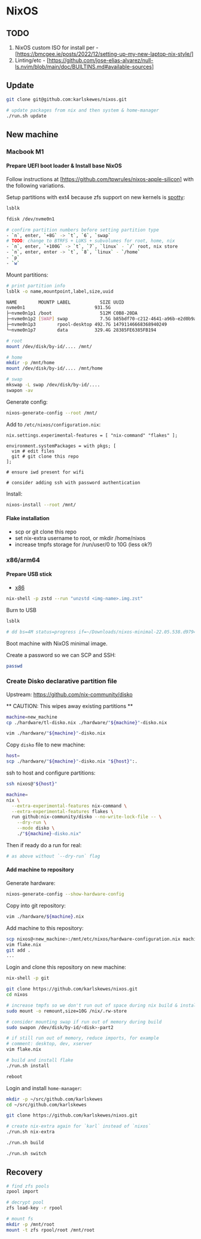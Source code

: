# NixOS

## TODO

1. NixOS custom ISO for install per - [https://bmcgee.ie/posts/2022/12/setting-up-my-new-laptop-nix-style/]
1. Linting/etc - [https://github.com/jose-elias-alvarez/null-ls.nvim/blob/main/doc/BUILTINS.md#available-sources]

## Update

```sh
git clone git@github.com:karlskewes/nixos.git

# update packages from nix and then system & home-manager
./run.sh update
```

## New machine

### Macbook M1

#### Prepare UEFI boot loader & Install base NixOS

Follow instructions at [https://github.com/tpwrules/nixos-apple-silicon] with the
following variations.

Setup partitions with ext4 because zfs support on new kernels is [spotty](https://github.com/tpwrules/nixos-apple-silicon/issues/111):

```sh
lsblk

fdisk /dev/nvme0n1

# confirm partition numbers before setting partition type
- `n`, enter, `+8G` -> `t`, `6`, `swap`
# TODO: change to BTRFS + LUKS + subvolumes for root, home, nix
- `n`, enter, `+100G` -> `t`, `7`, `linux` - `/` root, nix store
- `n`, enter, enter -> `t`, `8`, `linux` - `/home`
- `p`
- `w`
```

Mount partitions:

```sh
# print partition info
lsblk -o name,mountpoint,label,size,uuid

NAME        MOUNTP LABEL           SIZE UUID
nvme0n1                          931.5G
├─nvme0n1p1 /boot                  512M C0B8-20DA
├─nvme0n1p2 [SWAP] swap            7.5G b85bdf70-c212-4641-a96b-e2d0b9ad9f16
├─nvme0n1p3        rpool-desktop 492.7G 14791146668368940249
└─nvme0n1p7        data          329.4G 28385FE6385FB194

# root
mount /dev/disk/by-id/.... /mnt/

# home
mkdir -p /mnt/home
mount /dev/disk/by-id/.... /mnt/home

# swap
mkswap -L swap /dev/disk/by-id/....
swapon -av
```

Generate config:

```sh
nixos-generate-config --root /mnt/
```

Add to `/etc/nixos/configuration.nix`:

```
nix.settings.experimental-features = [ "nix-command" "flakes" ];

environment.systemPackages = with pkgs; [
  vim # edit files
  git # git clone this repo
];

# ensure iwd present for wifi

# consider adding ssh with password authentication
```

Install:

```sh
nixos-install --root /mnt/
```

#### Flake installation

- scp or git clone this repo
- set nix-extra username to root, or mkdir /home/nixos
- increase tmpfs storage for /run/user/0 to 10G (less ok?)

### x86/arm64

#### Prepare USB stick

- [x86](https://nixos.org/download.html)

```sh
nix-shell -p zstd --run "unzstd <img-name>.img.zst"
```

Burn to USB

```sh
lsblk

# dd bs=4M status=progress if=~/Downloads/nixos-minimal-22.05.538.d9794b04bff-x86_64-linux.iso of=
```

Boot machine with NixOS minimal image.

Create a password so we can SCP and SSH:

```sh
passwd
```

### Create Disko declarative partition file

Upstream: https://github.com/nix-community/disko

** CAUTION: This wipes away existing partitions **

```sh
machine=new_machine
cp ./hardware/tl-disko.nix ./hardware/"${machine}"-disko.nix

vim ./hardware/"${machine}"-disko.nix
```

Copy `disko` file to new machine:

```sh
host=
scp ./hardware/"${machine}"-disko.nix "${host}":.

```

ssh to host and configure partitions:

```sh
ssh nixos@"${host}"

machine=
nix \
  --extra-experimental-features nix-command \
  --extra-experimental-features flakes \
  run github:nix-community/disko --no-write-lock-file -- \
    --dry-run \
    --mode disko \
    ./"${machine}-disko.nix"
```

Then if ready do a run for real:

```sh
# as above without `--dry-run` flag
```

#### Add machine to repository

Generate hardware:

```sh
nixos-generate-config --show-hardware-config
```

Copy into git repository:

```sh
vim ./hardware/${machine}.nix
```

Add machine to this repository:

```sh
scp nixos@<new_machine>:/mnt/etc/nixos/hardware-configuration.nix machines/<name>.nix
vim flake.nix
git add .
...
```

Login and clone this repository on new machine:

```sh
nix-shell -p git

git clone https://github.com/karlskewes/nixos.git
cd nixos

# increase tmpfs so we don't run out of space during nix build & install
sudo mount -o remount,size=10G /nix/.rw-store

# consider mounting swap if run out of memory during build
sudo swapon /dev/disk/by-id/<disk>-part2

# if still run out of memory, reduce imports, for example
# comment: desktop, dev, xserver
vim flake.nix

# build and install flake
./run.sh install

reboot
```

Login and install `home-manager`:

```sh
mkdir -p ~/src/github.com/karlskewes
cd ~/src/github.com/karlskewes

git clone https://github.com/karlskewes/nixos.git

# create nix-extra again for `karl` instead of `nixos`
./run.sh nix-extra

./run.sh build

./run.sh switch
```

## Recovery

```sh
# find zfs pools
zpool import

# decrypt pool
zfs load-key -r rpool

# mount fs
mkdir -p /mnt/root
mount -t zfs rpool/root /mnt/root
```
